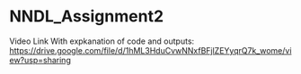# NNDL_Assignment2

Video Link With expkanation of code and outputs: https://drive.google.com/file/d/1hML3HduCvwNNxfBFjlZEYyqrQ7k_wome/view?usp=sharing
